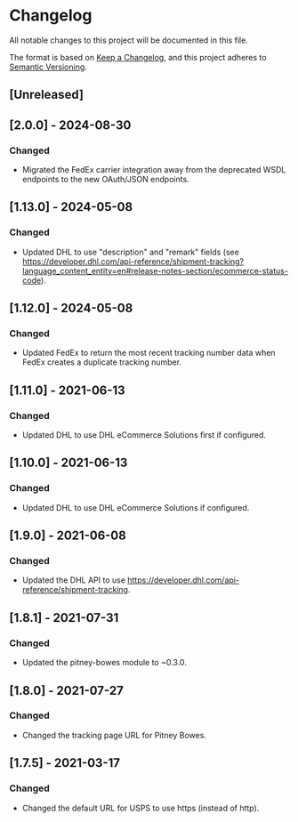# Changelog
All notable changes to this project will be documented in this file.

The format is based on [Keep a Changelog](https://keepachangelog.com/en/1.0.0/),
and this project adheres to [Semantic Versioning](https://semver.org/spec/v2.0.0.html).

## [Unreleased]

## [2.0.0] - 2024-08-30
### Changed
- Migrated the FedEx carrier integration away from the deprecated WSDL endpoints to the new OAuth/JSON endpoints.

## [1.13.0] - 2024-05-08
### Changed
- Updated DHL to use "description" and "remark" fields (see https://developer.dhl.com/api-reference/shipment-tracking?language_content_entity=en#release-notes-section/ecommerce-status-code).

## [1.12.0] - 2024-05-08
### Changed
- Updated FedEx to return the most recent tracking number data when FedEx creates a duplicate tracking number.

## [1.11.0] - 2021-06-13
### Changed
- Updated DHL to use DHL eCommerce Solutions first if configured.

## [1.10.0] - 2021-06-13
### Changed
- Updated DHL to use DHL eCommerce Solutions if configured.

## [1.9.0] - 2021-06-08
### Changed
- Updated the DHL API to use https://developer.dhl.com/api-reference/shipment-tracking.

## [1.8.1] - 2021-07-31
### Changed
- Updated the pitney-bowes module to ~0.3.0.

## [1.8.0] - 2021-07-27
### Changed
- Changed the tracking page URL for Pitney Bowes.

## [1.7.5] - 2021-03-17
### Changed
- Changed the default URL for USPS to use https (instead of http).
